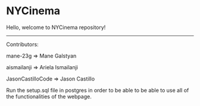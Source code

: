 # NYCinema
Hello, welcome to NYCinema repository! 

---
Contributors:

mane-23g => Mane Galstyan

aismailanji => Ariela Ismailanji

JasonCastilloCode => Jason Castillo

Run the setup.sql file in postgres in order to be able to be able to use all of the functionalities of the webpage.
